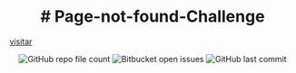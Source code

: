 

<h1 align="center"> # Page-not-found-Challenge </h1>

<a href="https://licashsg.github.io/Page-not-found-Challenge"> visitar </a>


<div align="center">

<img alt="GitHub repo file count" src="https://img.shields.io/github/directory-file-count/LicasHSG/ProgEnviAr?color=a">
<img alt="Bitbucket open issues" src="https://img.shields.io/bitbucket/issues/LicasHSG/ProgEnviAr?style=plastic">
<img alt="GitHub last commit" src="https://img.shields.io/github/last-commit/LicasHSG/ProgEnviAr?style=plastic">
  
</div>
